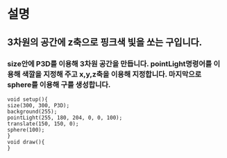 # 설명
## 3차원의 공간에 z축으로 핑크색  빛을 쏘는 구입니다.
### size안에 P3D를 이용해 3차원 공간을 만듭니다. pointLight명령어를 이용해 색깔을 지정해 주고 x,y,z축을 이용해 지정합니다. 마지막으로  sphere를 이용해 구를 생성합니다.
```
void setup(){
size(300, 300, P3D);
background(255);
pointLight(255, 180, 204, 0, 0, 100);
translate(150, 150, 0);
sphere(100);
}
void draw(){
}
```
